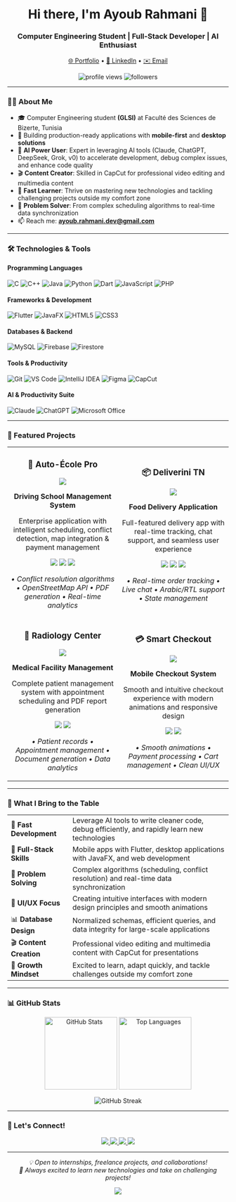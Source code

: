 <h1 align="center">Hi there, I'm Ayoub Rahmani 👋</h1>
<h3 align="center">Computer Engineering Student | Full-Stack Developer | AI Enthusiast</h3>

<p align="center">
  <a href="https://ayoub-rahmani.github.io">🌐 Portfolio</a> •
  <a href="https://www.linkedin.com/in/ayoub-rahmani-linkêdin">💼 LinkedIn</a> •
  <a href="mailto:ayoub.rahmani.dev@gmail.com">✉️ Email</a>
</p>

<p align="center">
  <img src="https://komarev.com/ghpvc/?username=ayoub-rahmani&label=Profile%20views&color=0e75b6&style=flat" alt="profile views" />
  <img src="https://img.shields.io/github/followers/ayoub-rahmani?label=Followers&style=social" alt="followers" />
</p>

---

### 👨‍💻 About Me

- 🎓 Computer Engineering student **(GLSI)** at Faculté des Sciences de Bizerte, Tunisia
- 💼 Building production-ready applications with **mobile-first** and **desktop solutions**
- 🤖 **AI Power User**: Expert in leveraging AI tools (Claude, ChatGPT, DeepSeek, Grok, v0) to accelerate development, debug complex issues, and enhance code quality
- 🎬 **Content Creator**: Skilled in CapCut for professional video editing and multimedia content
- 🚀 **Fast Learner**: Thrive on mastering new technologies and tackling challenging projects outside my comfort zone
- 🔧 **Problem Solver**: From complex scheduling algorithms to real-time data synchronization
- 📫 Reach me: **ayoub.rahmani.dev@gmail.com**

---

### 🛠️ Technologies & Tools

#### **Programming Languages**

![C](https://img.shields.io/badge/C-00599C?style=for-the-badge&logo=c&logoColor=white)
![C++](https://img.shields.io/badge/C++-00599C?style=for-the-badge&logo=cplusplus&logoColor=white)
![Java](https://img.shields.io/badge/Java-ED8B00?style=for-the-badge&logo=openjdk&logoColor=white)
![Python](https://img.shields.io/badge/Python-3776AB?style=for-the-badge&logo=python&logoColor=white)
![Dart](https://img.shields.io/badge/Dart-0175C2?style=for-the-badge&logo=dart&logoColor=white)
![JavaScript](https://img.shields.io/badge/JavaScript-F7DF1E?style=for-the-badge&logo=javascript&logoColor=black)
![PHP](https://img.shields.io/badge/PHP-777BB4?style=for-the-badge&logo=php&logoColor=white)

#### **Frameworks & Development**

![Flutter](https://img.shields.io/badge/Flutter-02569B?style=for-the-badge&logo=flutter&logoColor=white)
![JavaFX](https://img.shields.io/badge/JavaFX-ED8B00?style=for-the-badge&logo=java&logoColor=white)
![HTML5](https://img.shields.io/badge/HTML5-E34F26?style=for-the-badge&logo=html5&logoColor=white)
![CSS3](https://img.shields.io/badge/CSS3-1572B6?style=for-the-badge&logo=css3&logoColor=white)

#### **Databases & Backend**

![MySQL](https://img.shields.io/badge/MySQL-4479A1?style=for-the-badge&logo=mysql&logoColor=white)
![Firebase](https://img.shields.io/badge/Firebase-FFCA28?style=for-the-badge&logo=firebase&logoColor=black)
![Firestore](https://img.shields.io/badge/Firestore-FFA611?style=for-the-badge&logo=firebase&logoColor=white)

#### **Tools & Productivity**

![Git](https://img.shields.io/badge/Git-F05032?style=for-the-badge&logo=git&logoColor=white)
![VS Code](https://img.shields.io/badge/VS_Code-007ACC?style=for-the-badge&logo=visual-studio-code&logoColor=white)
![IntelliJ IDEA](https://img.shields.io/badge/IntelliJ-000000?style=for-the-badge&logo=intellij-idea&logoColor=white)
![Figma](https://img.shields.io/badge/Figma-F24E1E?style=for-the-badge&logo=figma&logoColor=white)
![CapCut](https://img.shields.io/badge/CapCut-000000?style=for-the-badge&logo=capcut&logoColor=white)

#### **AI & Productivity Suite**

![Claude](https://img.shields.io/badge/Claude-181818?style=for-the-badge&logo=anthropic&logoColor=white)
![ChatGPT](https://img.shields.io/badge/ChatGPT-74aa9c?style=for-the-badge&logo=openai&logoColor=white)
![Microsoft Office](https://img.shields.io/badge/MS_Office-D83B01?style=for-the-badge&logo=microsoft-office&logoColor=white)

---

### 🎯 Featured Projects

<table align="center">
  <tr>
    <td align="center" width="50%">
      <h3>🚗 Auto-École Pro</h3>
      <a href="https://github.com/ayoub-rahmani/Driving_school_Pro">
        <img src="https://img.shields.io/badge/View_Project-181717?style=for-the-badge&logo=github&logoColor=white" />
      </a>
      <p><strong>Driving School Management System</strong></p>
      <p>Enterprise application with intelligent scheduling, conflict detection, map integration & payment management</p>
      <p>
        <img src="https://img.shields.io/badge/Java-ED8B00?style=flat-square&logo=openjdk&logoColor=white" />
        <img src="https://img.shields.io/badge/JavaFX-ED8B00?style=flat-square&logo=java&logoColor=white" />
        <img src="https://img.shields.io/badge/MySQL-4479A1?style=flat-square&logo=mysql&logoColor=white" />
      </p>
      <p><em>• Conflict resolution algorithms • OpenStreetMap API • PDF generation • Real-time analytics</em></p>
    </td>
    <td align="center" width="50%">
      <h3>📦 Deliverini TN</h3>
      <a href="https://github.com/ayoub-rahmani/Deliverini_TN">
        <img src="https://img.shields.io/badge/View_Project-181717?style=for-the-badge&logo=github&logoColor=white" />
      </a>
      <p><strong>Food Delivery Application</strong></p>
      <p>Full-featured delivery app with real-time tracking, chat support, and seamless user experience</p>
      <p>
        <img src="https://img.shields.io/badge/Flutter-02569B?style=flat-square&logo=flutter&logoColor=white" />
        <img src="https://img.shields.io/badge/Firebase-FFCA28?style=flat-square&logo=firebase&logoColor=black" />
        <img src="https://img.shields.io/badge/Firestore-FFA611?style=flat-square&logo=firebase&logoColor=white" />
      </p>
      <p><em>• Real-time order tracking • Live chat • Arabic/RTL support • State management</em></p>
    </td>
  </tr>
  <tr>
    <td align="center" width="50%">
      <h3>🏥 Radiology Center</h3>
      <a href="https://github.com/ayoub-rahmani/Radiology_Center">
        <img src="https://img.shields.io/badge/View_Project-181717?style=for-the-badge&logo=github&logoColor=white" />
      </a>
      <p><strong>Medical Facility Management</strong></p>
      <p>Complete patient management system with appointment scheduling and PDF report generation</p>
      <p>
        <img src="https://img.shields.io/badge/Java-ED8B00?style=flat-square&logo=openjdk&logoColor=white" />
        <img src="https://img.shields.io/badge/PDF-DC143C?style=flat-square&logo=adobe&logoColor=white" />
      </p>
      <p><em>• Patient records • Appointment management • Document generation • Data analytics</em></p>
    </td>
    <td align="center" width="50%">
      <h3>💳 Smart Checkout</h3>
      <a href="https://github.com/ayoub-rahmani/Smart_Checkout">
        <img src="https://img.shields.io/badge/View_Project-181717?style=for-the-badge&logo=github&logoColor=white" />
      </a>
      <p><strong>Mobile Checkout System</strong></p>
      <p>Smooth and intuitive checkout experience with modern animations and responsive design</p>
      <p>
        <img src="https://img.shields.io/badge/Flutter-02569B?style=flat-square&logo=flutter&logoColor=white" />
        <img src="https://img.shields.io/badge/Dart-0175C2?style=flat-square&logo=dart&logoColor=white" />
      </p>
      <p><em>• Smooth animations • Payment processing • Cart management • Clean UI/UX</em></p>
    </td>
  </tr>
</table>

---

### 💼 What I Bring to the Table

<table>
  <tr>
    <td>🚀 <strong>Fast Development</strong></td>
    <td>Leverage AI tools to write cleaner code, debug efficiently, and rapidly learn new technologies</td>
  </tr>
  <tr>
    <td>📱 <strong>Full-Stack Skills</strong></td>
    <td>Mobile apps with Flutter, desktop applications with JavaFX, and web development</td>
  </tr>
  <tr>
    <td>🧠 <strong>Problem Solving</strong></td>
    <td>Complex algorithms (scheduling, conflict resolution) and real-time data synchronization</td>
  </tr>
  <tr>
    <td>🎨 <strong>UI/UX Focus</strong></td>
    <td>Creating intuitive interfaces with modern design principles and smooth animations</td>
  </tr>
  <tr>
    <td>📊 <strong>Database Design</strong></td>
    <td>Normalized schemas, efficient queries, and data integrity for large-scale applications</td>
  </tr>
  <tr>
    <td>🎬 <strong>Content Creation</strong></td>
    <td>Professional video editing and multimedia content with CapCut for presentations</td>
  </tr>
  <tr>
    <td>🌱 <strong>Growth Mindset</strong></td>
    <td>Excited to learn, adapt quickly, and tackle challenges outside my comfort zone</td>
  </tr>
</table>

---

### 📊 GitHub Stats

<p align="center">
  <img src="https://github-readme-stats.vercel.app/api?username=ayoub-rahmani&show_icons=true&theme=tokyonight&hide_border=true" alt="GitHub Stats" height="165" />
  <img src="https://github-readme-stats.vercel.app/api/top-langs/?username=ayoub-rahmani&layout=compact&theme=tokyonight&hide_border=true" alt="Top Languages" height="165" />
</p>

<p align="center">
  <img src="https://github-readme-streak-stats.herokuapp.com/?user=ayoub-rahmani&theme=tokyonight&hide_border=true" alt="GitHub Streak" />
</p>

---

### 🤝 Let's Connect!

<p align="center">
  <a href="https://ayoub-rahmani.github.io">
    <img src="https://img.shields.io/badge/Portfolio-000000?style=for-the-badge&logo=About.me&logoColor=white" />
  </a>
  <a href="https://www.linkedin.com/in/ayoub-rahmani-linkêdin">
    <img src="https://img.shields.io/badge/LinkedIn-0077B5?style=for-the-badge&logo=linkedin&logoColor=white" />
  </a>
  <a href="mailto:ayoub.rahmani.dev@gmail.com">
    <img src="https://img.shields.io/badge/Email-D14836?style=for-the-badge&logo=gmail&logoColor=white" />
  </a>
  <a href="https://github.com/ayoub-rahmani">
    <img src="https://img.shields.io/badge/GitHub-100000?style=for-the-badge&logo=github&logoColor=white" />
  </a>
</p>

---

<p align="center">
  <i>💡 Open to internships, freelance projects, and collaborations!</i><br>
  <i>🚀 Always excited to learn new technologies and take on challenging projects!</i>
</p>

<p align="center">
  <img src="https://capsule-render.vercel.app/api?type=waving&color=gradient&height=100&section=footer" />
</p>
